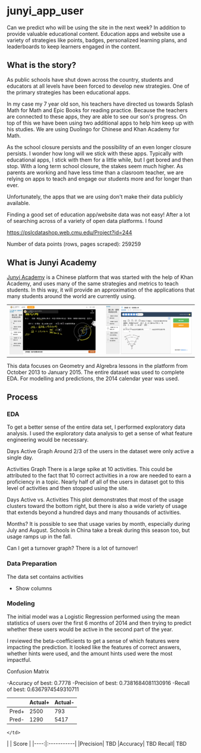 # junyi_app_user
Can we predict who will be using the site in the next week? In addition to provide valuable educational content.  Education apps and website use a variety of strategies like points, badges, personalized learning plans, and leaderboards to keep learners engaged in the content.  

## What is the story? 

As public schools have shut down across the country, students and educators at all levels have been forced to develop new strategies.  One of the primary strategies has been educational apps.  

In my case my 7 year old son, his teachers have directed us towards Splash Math for Math and Epic Books for reading practice. Because the teachers are connected to these apps, they are able to see our son's progress. On top of this we have been using two additional apps to help him keep up with his studies. We are using Duolingo for Chinese and Khan Academy for Math.   

As the school closure persists and the possibility of an even longer closure persists. I wonder how long will we stick with these apps.  Typically with educational apps, I stick with them for a little while, but I get bored and then stop.  With a long term school closure, the stakes seem much higher. As parents are working and have less time than a clasroom teacher, we are relying on apps to teach and engage our students more and for longer than ever.  

Unfortunately, the apps that we are using don't make their data publicly available.  

Finding a good set of education app/website data was not easy! After a lot of searching across of a variety of open data platforms.  I found 

https://pslcdatashop.web.cmu.edu/Project?id=244

Number of data points (rows, pages scraped): 259259

## What is Junyi Academy
[Junyi Academy](https://www.junyiacademy.org/) is a Chinese platform that was started with the help of Khan Academy, and uses many of the same strategies and metrics to teach students.   In this way, it will provide an approximation of the applications that many students around the world are currently using.  



<table> 
<tr>
<td>
<img src='https://github.com/branlindsey/junyi_app_user/blob/master/images/Screen%20Shot%202020-05-14%20at%2011.07.56%20AM.png'> 
    </td>
<td> 
  
</td>    
<td>
 <img src='https://github.com/branlindsey/junyi_app_user/blob/master/images/Screen%20Shot%202020-05-14%20at%2011.08.25%20AM.png'> 
    </td>
</table> 
    
This data focuses on Geometry and Algrebra lessons in the platform from October 2013 to January 2015. The entire dataset was used to complete EDA.  For modelling and predictions, the 2014 calendar year was used.   


## Process

### EDA
To get a better sense of the entire data set, I performed exploratory data analysis.  I used the exploratory data analysis to get a sense of what feature engineering would be necessary.  

Days Active Graph
Around 2/3 of the users in the dataset were only active a single day.    

Activities Graph
There is a large spike at 10 activities.  This could be attributed to the fact that 10 correct activities in a row are needed to earn a proficiency in a topic.   Nearly half of all of the users in dataset got to this level of activities and then stopped using the site.   

Days Active vs. Activities 
This plot demonstrates that most of the usage clusters toward the bottom right, but there is also a wide variety of usage that extends beyond a hundred days and many thousands of activities.   

Months? 
It is possible to see that usage varies by month, especially during July and August. Schools in China take a break during this season too, but usage ramps up in the fall.   

Can I get a turnover graph? 
There is a lot of turnover! 

### Data Preparation 
The data set contains activities 
- Show columns 

### Modeling
The initial model was a Logistic Regression performed using the mean statistics of users over the first 6 months of 2014 and then trying to predict whether these users would be active in the second part of the year. 

I reviewed the beta-coefficients to get a sense of which features were impacting the prediction. 
It looked like the features of correct answers, whether hints were used, and the amount hints used were the most impactful.  



Confusion Matrix 




-Accuracy  of best:  0.7778
-Precision of best:  0.7381684081130916
-Recall    of best:  0.6367974549310711


|     |  Actual+   |  Actual-   |
|----:|:-----------|:-----------|
|Pred+|    2500    |    793     |
|Pred-|    1290    |   5417     |
    </td>
<td> 
|     |  Score  |   
|----:|:-----------|
|Precision|   TBD  
|Accuracy|    TBD     
Recall|    TBD 
    </td>

